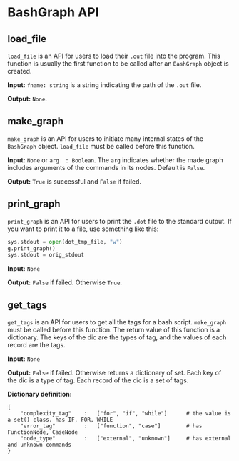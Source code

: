 # BashGraph API 

## load_file

`load_file` is an API for users to load their `.out` file into the program. This function is usually the first function to be called after an `BashGraph` object is created. 

**Input:**  `fname: string` is a string indicating the path of the `.out` file. 

**Output:** `None`. 



## make_graph

`make_graph` is an API for users to initiate many internal states of the `BashGraph` object.  `load_file` must be called before this function. 

**Input:**  `None` or `arg  : Boolean`. The `arg` indicates whether the made graph includes arguments of the commands in its nodes. Default is `False`.

**Output:** `True` is successful and `False` if failed. 



## print_graph
`print_graph` is an API for users to print the `.dot` file to the standard output. If you want to print it to a file, use something like this:

``` python
sys.stdout = open(dot_tmp_file, "w")
g.print_graph()
sys.stdout = orig_stdout
```

**Input:** `None`

**Output:** `False` if failed. Otherwise `True`.


## get_tags

`get_tags` is an API for users to get all the tags for a bash script. `make_graph` must be called before this function. 
The return value of this function is a dictionary. The keys of the dic are the types of tag, and the values of each record are the tags. 

**Input:**  `None` 

**Output:** `False` if failed. Otherwise returns a dictionary of set. Each key of the dic is a type of tag. Each record of the dic is a set of tags. 

**Dictionary definition:**

```
{
    "complexity_tag"    :   ["for", "if", "while"]      # the value is a set() class. has IF, FOR, WHILE 
    "error_tag"         :   ["function", "case"]        # has FunctionNode, CaseNode       
    "node_type"         :   ["external", "unknown"]     # has external and unknown commands
}

```

